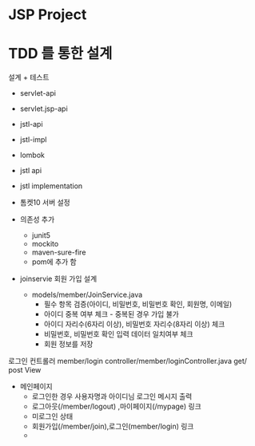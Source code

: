 # JSP Project 


# TDD 를 통한 설계
설계 + 테스트 
- servlet-api
- servlet.jsp-api
- jstl-api
- jstl-impl
- lombok
- jstl api
- jstl implementation

- 톰켓10 서버 설정 

- 의존성 추가 
    - junit5
    - mockito
    - maven-sure-fire 
    - pom에 추가 함

- joinservie 회원 가입 설계
  - models/member/JoinService.java
    - 필수 항목 검증(아이디, 비밀번호, 비밀번호 확인, 회원명, 이메일)
    - 아이디 중복 여부 체크 - 중복된 경우 가입 불가
    - 아이디 자리수(6자리 이상), 비밀번호 자리수(8자리 이상) 체크
    - 비밀번호, 비밀번호 확인 입력 데이터 일치여부 체크
    - 회원 정보를 저장

로그인 
  컨트롤러 member/login 
  controller/member/loginController.java
  get/
  post
  View

- 메인페이지 
  - 로그인한 경우 사용자명과 아이디님 로그인 메시지 출력 
  - 로그아웃(/member/logout) ,마이페이지(/mypage) 링크 
  - 미로그인 상태 
  - 회원가입(/member/join),로그인(member/login) 링크 
  - 










